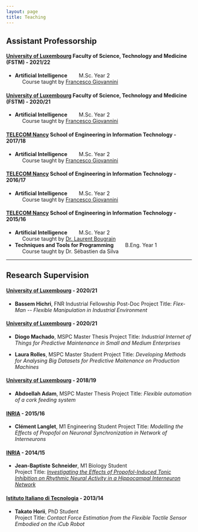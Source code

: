 ```yaml
---
layout: page
title: Teaching
---
```



## Assistant Professorship

#### [University of Luxembourg](https://wwwen.uni.lu/) Faculty of Science, Technology and Medicine (FSTM) - 2021/22
- **Artificial Intelligence** &nbsp;&nbsp;&nbsp;&nbsp;&nbsp;&nbsp; M.Sc. Year 2  
    &nbsp;&nbsp;&nbsp;&nbsp; Course taught by [Francesco Giovannini]({{site.baseurl}})

#### [University of Luxembourg](https://wwwen.uni.lu/) Faculty of Science, Technology and Medicine (FSTM) - 2020/21
- **Artificial Intelligence** &nbsp;&nbsp;&nbsp;&nbsp;&nbsp;&nbsp; M.Sc. Year 2  
    &nbsp;&nbsp;&nbsp;&nbsp; Course taught by [Francesco Giovannini]({{site.baseurl}})

#### [TELECOM Nancy](http://www.telecomnancy.eu) School of Engineering in Information Technology - 2017/18
- **Artificial Intelligence** &nbsp;&nbsp;&nbsp;&nbsp;&nbsp;&nbsp; M.Sc. Year 2  
    &nbsp;&nbsp;&nbsp;&nbsp; Course taught by [Francesco Giovannini]({{site.baseurl}})

#### [TELECOM Nancy](http://www.telecomnancy.eu) School of Engineering in Information Technology - 2016/17
- **Artificial Intelligence** &nbsp;&nbsp;&nbsp;&nbsp;&nbsp;&nbsp; M.Sc. Year 2  
    &nbsp;&nbsp;&nbsp;&nbsp; Course taught by [Francesco Giovannini]({{site.baseurl}})

#### [TELECOM Nancy](http://www.telecomnancy.eu) School of Engineering in Information Technology - 2015/16
- **Artificial Intelligence** &nbsp;&nbsp;&nbsp;&nbsp;&nbsp;&nbsp; M.Sc. Year 2  
    &nbsp;&nbsp;&nbsp;&nbsp; Course taught by [Dr. Laurent Bougrain](http://www.loria.fr/~bougrain/)
- **Techniques and Tools for Programming** &nbsp;&nbsp;&nbsp;&nbsp;&nbsp;&nbsp; B.Eng. Year 1  
    &nbsp;&nbsp;&nbsp;&nbsp; Course taught by Dr. Sébastien da Silva

---

## Research Supervision

#### [University of Luxembourg](https://wwwen.uni.lu/) - 2020/21
- **Bassem Hichri**, FNR Industrial Fellowship Post-Doc
Project Title: *Flex-Man -- Flexible Manipulation in Industrial Environment*

#### [University of Luxembourg](https://wwwen.uni.lu/) - 2020/21
- **Diogo Machado**, MSPC Master Thesis
Project Title: *Industrial Internet of Things for Predictive Maintenance in Small and Medium Enterprises*

- **Laura Rolles**, MSPC Master Student
Project Title: *Developing Methods for Analysing Big Datasets for Predictive Maitenance on Production Machines*

#### [University of Luxembourg](https://wwwen.uni.lu/) - 2018/19
- **Abdoellah Adam**, MSPC Master Thesis
Project Title: *Flexible automation of a cork feeding system*

#### [INRIA](http://www.inria.fr) - 2015/16 
- **Clément Langlet**, M1 Engineering Student
Project Title: *Modelling the Effects of Propofol on Neuronal Synchronization in Network of Interneurons*

#### [INRIA](http://www.inria.fr) - 2014/15 
- **Jean-Baptiste Schneider**,  M1 Biology Student  
Project Title: [*Investigating the Effects of Propofol-Induced Tonic Inhibition on Rhythmic Neural Activity in a Hippocampal Interneuron Network*]({{site.baseurl}}{{site.dirlist.downloads}}/2015-JeanBaptisteSchneider-RapportStage.pdf)

#### [Istituto Italiano di Tecnologia](http://www.iit.it) - 2013/14 
- **Takato Horii**, PhD Student  
Project Title: *Contact Force Estimation from the Flexible Tactile Sensor Embodied on the iCub Robot*

